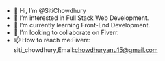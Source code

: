- 👋 Hi, I’m @SitiChowdhury
- 👀 I’m interested in Full Stack Web Development.
- 🌱 I’m currently learning Front-End Development.
- 💞️ I’m looking to collaborate on Fiverr.
- 📫 How to reach me:Fiverr: siti_chowdhury,Email:chowdhuryanu15@gmail.com

